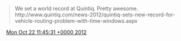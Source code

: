 > We set a world record at Quintiq\. Pretty awesome\. http://www\.quintiq\.com/news\-2012/quintiq\-sets\-new\-record\-for\-vehicle\-routing\-problem\-with\-time\-windows\.aspx

<img src="../../media/tweet.ico" width="12" /> [Mon Oct 22 11:45:31 +0000 2012](https://twitter.com/DromerDenker/status/260346140308930561)